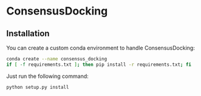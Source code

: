 # ConsensusDocking

## Installation

You can create a custom conda environment to handle ConsensusDocking:
```bash
conda create --name consensus_docking
if [ -f requirements.txt ]; then pip install -r requirements.txt; fi
 ```
Just run the following command:

```bash
python setup.py install
 ```
